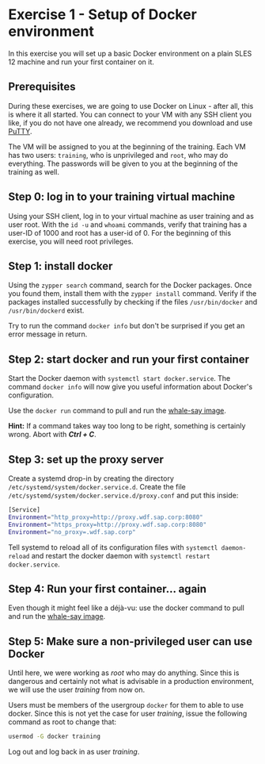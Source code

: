 # Exercise 1 - Setup of Docker environment

In this exercise you will set up a basic Docker environment on a plain SLES 12 machine and run your first container on it.

## Prerequisites

During these exercises, we are going to use Docker on Linux - after all, this is where it all started.
You can connect to your VM with any SSH client you like, if you do not have one already, we recommend you download and use [PuTTY](https://plx172/K8S_Training/putty.exe).

The VM will be assigned to you at the beginning of the training. Each VM has two users: `training`, who is unprivileged and `root`, who may do everything. The passwords will be given to you at the beginning of the training as well.

## Step 0: log in to your training virtual machine

Using your SSH client, log in to your virtual machine as user training and as user root. With the `id -u` and `whoami` commands, verify that training has a user-ID of 1000 and root has a user-id of 0. For the beginning of this exercise, you will need root privileges.

## Step 1: install docker

Using the `zypper search` command, search for the Docker packages. Once you found them, install them with the `zypper install` command. Verify if the packages installed successfully by checking if the files `/usr/bin/docker` and `/usr/bin/dockerd` exist.

Try to run the command `docker info` but don't be surprised if you get an error message in return.

## Step 2: start docker and run your first container

Start the Docker daemon with `systemctl start docker.service`. The command `docker info` will now give you useful information about Docker's configuration.

Use the `docker run` command to pull and run the [whale-say image](https://hub.docker.com/r/docker/whalesay/).

**Hint:** If a command takes way too long to be right, something is certainly wrong. Abort with **_Ctrl + C_**.

## Step 3: set up the proxy server

Create a systemd drop-in by creating the directory `/etc/systemd/system/docker.service.d`. Create the file `/etc/systemd/system/docker.service.d/proxy.conf` and put this inside:

```bash
[Service]
Environment="http_proxy=http://proxy.wdf.sap.corp:8080"
Environment="https_proxy=http://proxy.wdf.sap.corp:8080"
Environment="no_proxy=.wdf.sap.corp"
```

Tell systemd to reload all of its configuration files with `systemctl daemon-reload` and restart the docker daemon with `systemctl restart docker.service`.

## Step 4: Run your first container... again

Even though it might feel like a déjà-vu: use the docker command to pull and run the [whale-say image](https://hub.docker.com/r/docker/whalesay/).

## Step 5: Make sure a non-privileged user can use Docker

Until here, we were working as *root* who may do anything. Since this is dangerous and certainly not what is advisable in a production environment, we will use the user *training* from now on.

Users must be members of the usergroup `docker` for them to able to use docker. Since this is not yet the case for user *training*, issue the following command as root to change that:

```bash
usermod -G docker training
```

Log out and log back in as user *training*.
